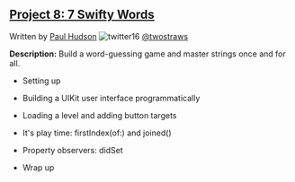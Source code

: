 ## [Project 8: 7 Swifty Words](https://www.hackingwithswift.com/read/8/overview)
Written by [Paul Hudson](https://www.hackingwithswift.com/about)  ![twitter16](https://github.com/juliangyurov/PH-Project6a/assets/13259596/445c8ea0-65c4-4dba-8e1f-3f2750f0ef51)
  [@twostraws](https://twitter.com/twostraws)

**Description:** Build a word-guessing game and master strings once and for all.

- Setting up

- Building a UIKit user interface programmatically

- Loading a level and adding button targets

- It's play time: firstIndex(of:) and joined()

- Property observers: didSet

- Wrap up
